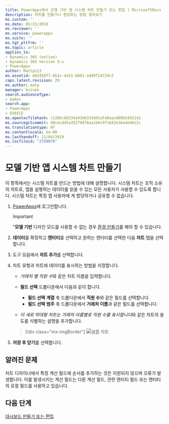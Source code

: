 ```yaml
---
title: PowerApps에서 모델 기반 앱 시스템 차트 만들기 또는 편집 | MicrosoftDocs
description: 차트를 만들거나 편집하는 방법 알아보기
ms.custom: ''
ms.date: 05/23/2018
ms.reviewer: ''
ms.service: powerapps
ms.suite: ''
ms.tgt_pltfrm: ''
ms.topic: article
applies_to:
- Dynamics 365 (online)
- Dynamics 365 Version 9.x
- PowerApps
author: Mattp123
ms.assetid: e02d58f7-6b1c-4a51-b801-a4d9f24729c5
caps.latest.revision: 29
ms.author: matp
manager: kvivek
search.audienceType:
- maker
search.app:
- PowerApps
- D365CE
ms.openlocfilehash: c1286c0d234a93bb3316d1afa0aac809b5455142
ms.sourcegitcommit: d9cecdd5a35279d78aa1b6c9fc642e36a4e4612c
ms.translationtype: HT
ms.contentlocale: ko-KR
ms.lasthandoff: 11/04/2019
ms.locfileid: "2759079"
---
```

# <a name="create-a-model-driven-app-system-chart"></a>모델 기반 앱 시스템 차트 만들기

이 항목에서는 시스템 차트를 만드는 방법에 대해 설명합니다. 시스템 차트는 조직 소유의 차트로, 앱을 실행하는 데이터를 읽을 수 있는 모든 사용자가 사용할 수 있도록 합니다. 시스템 차트는 특정 앱 사용자에 게 할당하거나 공유할 수 없습니다.  
  
1. [PowerApps](https://make.powerapps.com/?utm_source=padocs&utm_medium=linkinadoc&utm_campaign=referralsfromdoc)에 로그인합니다.  

    > [!IMPORTANT]
    > "**모델 기반** 디자인 모드를 사용할 수 없는 경우 [환경 만들기](https://docs.microsoft.com/powerapps/administrator/create-environment)를 해야 할 수 있습니다.     
  
2. **데이터**를 확장하고 **엔터티**를 선택하고 원하는 엔터티를 선택한 다음 **차트** 탭을 선택합니다.  
  
3.  도구 모음에서 **차트 추가**를 선택합니다.  
  
4.  차트 유형과 차트에 데이터를 표시하는 방법을 지정합니다.  
  
    -   *거래처 별 직원 수*와 같은 차트 이름을 입력합니다.  
  
    -   **필드 선택** 드롭다운에서 다음과 같이 합니다. 
        - **필드 선택** **계열** 축 드롭다운에서 **직원 수**와 같은 필드를 선택합니다.  
        - **필드 선택** **범주** 축 드롭다운에서 **거래처 이름**과 같은 필드를 선택합니다.
  
    -   *이 세로 막대형 차트는 거래처 이름별로 직원 수를 표시합니다*와 같은 차트의 용도를 식별하는 설명을 추가합니다. 

    > [!div class="mx-imgBorder"] 
    > ![샘플 차트](media/sample-chart.png)
  
5.  **저장 후 닫기**를 선택합니다.  

## <a name="known-issues"></a>알려진 문제  
차트 디자이너에서 특정 계산 필드에 순서를 추가하는 것은 지원되지 않으며 오류가 발생합니다.  이를 발생시키는 계산 필드는 다른 계산 필드, 관련 엔터티 필드 또는 엔터티의 로컬 필드를 사용하고 있습니다.

## <a name="next-steps"></a>다음 단계  
[대시보드 만들기 또는 편집](create-edit-dashboards.md)
